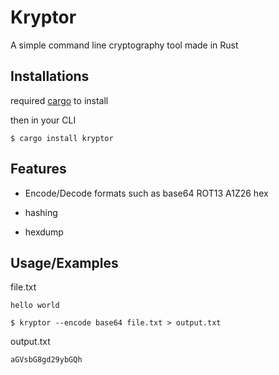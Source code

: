 
# Kryptor

A simple command line cryptography tool made in Rust




## Installations

required [cargo](https://www.rust-lang.org/tools/install) to install

then in your CLI
```
$ cargo install kryptor
```


## Features

- Encode/Decode formats such as base64 ROT13 A1Z26 hex

- hashing

- hexdump


## Usage/Examples

file.txt

`hello world`

```
$ kryptor --encode base64 file.txt > output.txt
```

output.txt

`aGVsbG8gd29ybGQh`
